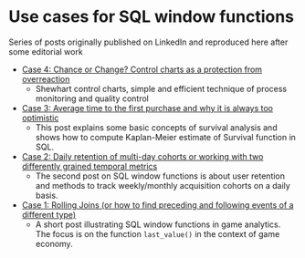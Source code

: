 # Use cases for SQL window functions 

Series of posts originally published on LinkedIn and reproduced here after some editorial work


* [Case 4: Chance or Change? Control charts as a protection from overreaction](https://github.com/vryzhov/sql-texts/tree/master/case4) 
    -  Shewhart control charts, simple and efficient technique of process monitoring and quality control
* [Case 3: Average time to the first purchase and why it is always too optimistic](https://github.com/vryzhov/sql-texts/tree/master/case3) 
    - This post explains some basic concepts of survival analysis and shows how to compute Kaplan-Meier estimate of Survival function in SQL.
* [Case 2: Daily retention of multi-day cohorts or working with two differently grained temporal metrics](https://github.com/vryzhov/sql-texts/tree/master/case2) 
    - The second post on SQL window functions is about user retention and methods to track weekly/monthly acquisition cohorts on a daily basis.   
* [Case 1: Rolling Joins (or how to find preceding and following events of a different type)](https://github.com/vryzhov/sql-texts/tree/master/case1) 
    -  A short post illustrating SQL window functions in game analytics. The focus is on the function `last_value()` in the context of game economy.






